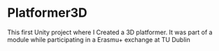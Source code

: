 # Platformer3D

This first Unity project where I Created a 3D platformer.
It was part of a module while participating in a Erasmu+ exchange at TU Dublin
